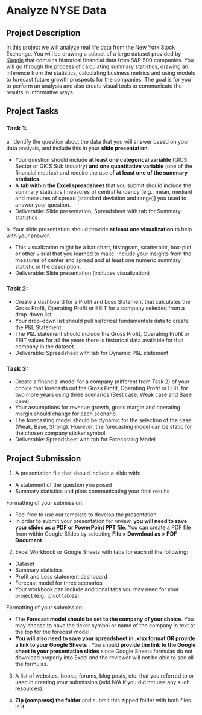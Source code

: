 # Analyze NYSE Data
## Project Description
In this project we will analyze real life data from the New York Stock Exchange. You will be drawing a subset of a large dataset provided by [Kaggle](https://www.kaggle.com/dgawlik/nyse) that contains historical financial data from S&P 500 companies. You will go through the process of calculating summary statistics, drawing an inference from the statistics, calculating business metrics and using models to forecast future growth prospects for the companies. The goal is for you to perform an analysis and also create visual tools to communicate the results in informative ways.

## Project Tasks
### Task 1:
a. Identify the question about the data that you will answer based on your data analysis, and include this in your **slide presentation**.

* Your question should include **at least one categorical variable** (GICS Sector or GICS Sub Industry) **and one quantitative variable** (one of the financial metrics) and require the use of **at least one of the summary statistics**.
* A **tab within the Excel spreadsheet** that you submit should include the summary statistics [measures of central tendency (e.g., mean, median) and measures of spread (standard deviation and range)] you used to answer your question.
* Deliverable: Slide presentation, Spreadsheet with tab for Summary statistics

b. Your slide presentation should provide **at least one visualization** to help with your answer.

* This visualization might be a bar chart, histogram, scatterplot, box-plot or other visual that you learned to make. Include your insights from the measures of center and spread and at least one numeric summary statistic in the description.
* Deliverable: Slide presentation (includes visualization)

### Task 2:
* Create a dashboard for a Profit and Loss Statement that calculates the Gross Profit, Operating Profit or EBIT for a company selected from a drop-down list.
* Your drop-down list should pull historical fundamentals data to create the P&L Statement.
* The P&L statement should include the Gross Profit, Operating Profit or EBIT values for all the years there is historical data available for that company in the dataset.
* Deliverable: Spreadsheet with tab for Dynamic P&L statement

### Task 3:
* Create a financial model for a company (different from Task 2) of your choice that forecasts out the Gross Profit, Operating Profit or EBIT for two more years using three scenarios (Best case, Weak case and Base case).
* Your assumptions for revenue growth, gross margin and operating margin should change for each scenario.
* The forecasting model should be dynamic for the selection of the case (Weak, Base, Strong). However, the forecasting model can be static for the chosen company sticker symbol.
* Deliverable: Spreadsheet with tab for Forecasting Model

## Project Submission
1. A presentation file that should include a slide with:

* A statement of the question you posed
* Summary statistics and plots communicating your final results

Formatting of your submission:
* Feel free to use our template to develop the presentation.
* In order to submit your presentation for review, **you will need to save your slides as a PDF or PowerPoint PPT file**. You can create a PDF file from within Google Slides by selecting **File > Download as > PDF Document**.

2. Excel Workbook or Google Sheets with tabs for each of the following:

* Dataset
* Summary statistics
* Profit and Loss statement dashboard
* Forecast model for three scenarios
* Your workbook can include additional tabs you may need for your project (e.g.,  pivot tables).

Formatting of your submission:
* The **Forecast model should be set to the company of your choice**. You may choose to have the ticker symbol or name of the company in text at the top for the forecast model.
* **You will also need to save your spreadsheet in .xlsx format OR provide a link to your Google Sheets** . You should **provide the link to the Google sheet in your presentation slides** since Google Sheets formulas do not download properly into Excel and the reviewer will not be able to see all the formulas.

3. A list of websites, books, forums, blog posts, etc. that you referred to or used in creating your submission (add N/A if you did not use any such resources).

4. **Zip (compress) the folder** and submit this zipped folder with both files in it.
